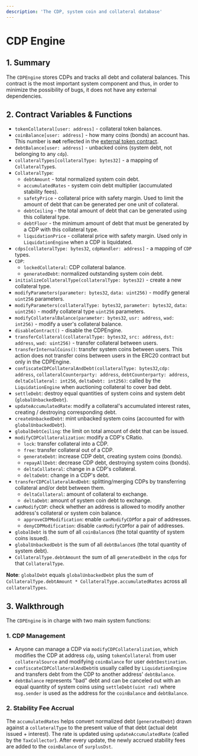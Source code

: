 ```yaml
---
description: 'The CDP, system coin and collateral database'
---
```


# CDP Engine

## 1. Summary <a id="1-introduction-summary"></a>

The `CDPEngine` stores CDPs and tracks all debt and collateral balances. This contract is the most important system component and thus, in order to minimize the possibility of bugs, it does not have any external dependencies.

## 2. Contract Variables & Functions <a id="2-contract-details"></a>

* `tokenCollateral[user: address]` - collateral token balances.
* `coinBalance[user: address]` - how many coins \(bonds\) an account has. This number is **not** reflected in the [external token contract](https://reflexer-labs.gitbook.io/geb/system-contracts/token-module/system-coin).
* `debtBalance[user: address]` - unbacked coins \(system debt, not belonging to any `cdp`\).
* `collateralTypes[collateralType: bytes32]` - a mapping of `CollateralType`s.
* `CollateralType`:
  * `debtAmount` - total normalized system coin debt.
  * `accumulatedRates` - system coin debt multiplier \(accumulated stability fees\).
  * `safetyPrice` - collateral price with safety margin. Used to limit the amount of debt that can be generated per one unit of collateral.
  * `debtCeiling` - the total amount of debt that can be generated using this collateral type.
  * `debtFloor` - the minimum amount of debt that must be generated by a CDP with this collateral type.
  * `liquidationPrice` - collateral price with safety margin. Used only in `LiquidationEngine` when a CDP is liquidated.
* `cdps[collateralType: bytes32`, `cdpHandler: address]` - a mapping of `CDP` types.
* `CDP`:
  * `lockedCollateral`: CDP collateral balance.
  * `generatedDebt`: normalized outstanding system coin debt.
* `initializeCollateralType(collateralType: bytes32)` - create a new collateral type.
* `modifyParameters(parameter: bytes32`, `data: uint256)` - modify general `uint256` parameters.
* `modifyParameters(collateralType: bytes32`, `parameter: bytes32`, `data: uint256)` - modify collateral type `uint256` parameters.
* `modifyCollateralBalance(parameter: bytes32`, `usr: address`, `wad: int256)` - modify a user's collateral balance.
* `disableContract()` - disable the CDPEngine.
* `transferCollateral(collateralType: bytes32`, `src: address`, `dst: address`, `wad: uint256)` - transfer collateral between users.
* `transferInternalCoins()`: transfer system coins between users. This action does not transfer coins between users in the ERC20 contract but only in the CDPEngine.
* `confiscateCDPCollateralAndDebt(collateralType: bytes32`,`cdp: address`, `collateralCounterparty: address`, `debtCounterparty: address`, `deltaCollateral: int256`, `deltaDebt: int256)`: called by the `LiquidationEngine` when auctioning collateral to cover bad debt.
* `settleDebt`: destroy equal quantities of system coins and system debt \(`globalUnbackedDebt`\).
* `updateAccumulatedRate`: modify a collateral's accumulated interest rates, creating / destroying corresponding debt.
* `createUnbackedDebt`: mint unbacked system coins \(accounted for with `globalUnbackedDebt`\).
* `globalDebtCeiling`: the limit on total amount of debt that can be issued.
* `modifyCDPCollateralization`: modify a CDP's CRatio.
  * `lock`: transfer collateral into a CDP.
  * `free`: transfer collateral out of a CDP.
  * `generateDebt`: increase CDP debt, creating system coins \(bonds\).
  * `repayAllDebt`: decrease CDP debt, destroying system coins \(bonds\).
  * `deltaCollateral`: change in a CDP's collateral.
  * `deltaDebt`: change in a CDP's debt.
* `transferCDPCollateralAndDebt`: splitting/merging CDPs by transferring collateral and/or debt between them.
  * `deltaCollateral`: amount of collateral to exchange.
  * `deltaDebt`: amount of system coin debt to exchange.
* `canModifyCDP`: check whether an address is allowed to modify another address's collateral or system coin balance.
  * `approveCDPModification`: enable `canModifyCDP`for a pair of addresses.
  * `denyCDPModification`: disable `canModifyCDP`for a pair of addresses.
* `globalDebt` is the sum of all `coinBalance`s \(the total quantity of system coins issued\).
* `globalUnbackedDebt` is the sum of all `debtBalance`s \(the total quantity of system debt\).
* `CollateralType.debtAmount` the sum of all `generatedDebt` in the `cdp`s for that `CollateralType`.

**Note**: `globalDebt` equals `globalUnbackedDebt` plus the sum of `CollateralType.debtAmount * CollateralType.accumulatedRates` across all `collateralTypes`.

## 3. Walkthrough <a id="3-mechanisms-and-concepts"></a>

The `CDPEngine` is in charge with two main system functions:

### 1. CDP Management <a id="vault-management"></a>

* Anyone can manage a CDP via `modifyCDPCollateralization`, which modifies the CDP at address `cdp`, using `tokenCollateral` from user `collateralSource` and modifying `coinBalance` for user `debtDestination`.
* `confiscateCDPCollateralAndDebt`is usually called by `LiquidationEngine` and transfers debt from the CDP to another address' `debtBalance`.
* `debtBalance` represents "bad" debt and can be canceled out with an equal quantity of system coins using `settleDebt(uint rad)` where `msg.sender` is used as the address for the `coinBalance` and `debtBalance`.

### **2. Stability Fee Accrual** <a id="rate-updates-via-fold-bytes32-ilk-address-u-int-rate"></a>

The `accumulatedRates` helps convert normalized debt \(`generatedDebt`\) drawn against a `collateralType` to the present value of that debt \(actual debt issued + interest\). The rate is updated using `updateAccumulatedRate` \(called by the `TaxCollector`\). After every update, the newly accrued stability fees are added to the `coinBalance` of `surplusDst`.


